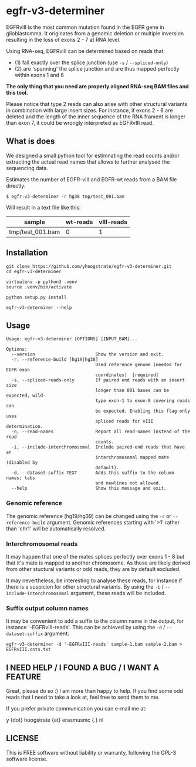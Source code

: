 # egfr-v3-determiner #

EGFRvIII is the most common mutation found in the EGFR gene in glioblastomma.
It originates from a genomic deletion or multiple inversion resulting in the
loss of exons 2 - 7 at RNA level.

Using RNA-seq, EGFRvIII can be determined based on reads that:

 - (1) fall exactly over the splice junction (use `-s` / `--spliced-only`)
 - (2) are 'spanning' the splice junction and are thus mapped perfectly within exons 1 and 8

**The only thing that you need are properly aligned RNA-seq BAM files and this tool.**

Please notice that type 2 reads can also arise with other structural variants
in combination with large insert sizes. For instance, if exons 2 - 6 are
deleted and the length of the inner sequence of the RNA frament is longer than
exon 7, it could be wrongly interpreted as EGFRvIII read.


## What is does ##

We designed a small python tool for estimnating the read counts and/or extracting
the actual read names that allows to further analysed the sequencing data.

Estimates the number of EGFR-vIII and EGFR-wt reads from a BAM file directly:

```
$ egfr-v3-determiner -r hg38 tmp/test_001.bam
```

Will result in a text file like this:

| sample | wt-reads | vIII-reads |
|--------|----------|------------|
| tmp/test_001.bam | 0 | 1 |

## Installation ##

```
git clone https://github.com/yhoogstrate/egfr-v3-determiner.git
cd egfr-v3-determiner

virtualenv -p python3 .venv
source .venv/bin/activate

python setup.py install

egfr-v3-determiner --help
```

## Usage ##

```
Usage: egfr-v3-determiner [OPTIONS] [INPUT_BAM]...

Options:
  --version                       Show the version and exit.
  -r, --reference-build [hg19|hg38]
                                  Used reference genome (needed for EGFR exon
                                  coordinates)  [required]
  -s, --spliced-reads-only        If paired end reads with an insert size
                                  longer than 801 bases can be expected, wild-
                                  type exon-1 to exon-8 covering reads can
                                  be expected. Enabling this flag only uses
                                  spliced reads for vIII determination.
  -n, --read-names                Report all read-names instead of the read
                                  counts.
  -i, --include-interchromosomal  Include paired-end reads that have an
                                  interchromosomal mapped mate (disabled by
                                  default).
  -d, --dataset-suffix TEXT       Adds this suffix to the column names; tabs
                                  and newlines not allowed.
  --help                          Show this message and exit.
```

### Genomic reference ###

The genomic reference (hg19/hg39) can be changed using the `-r` or
`--reference-build` argument. Genomic references starting with '>1' rather
than 'chr1' will be automatically resolved.

### Interchromosomal reads ###

It may happen that one of the mates splices perfectly over exons 1 - 8 but
that it's mate is mapped to another chromosome. As these are likely derived
from other stuctural variants or odd reads, they are by default excluded.

It may nevertheless, be interesting to analyse these reads, for instance if
there is a suspicion for other structural variants. By using the `-i` /
`--include-interchromosomal` argument, these reads will be included.

### Suffix output column names ###

It may be convenient to add a suffix to the column name in the output, for
instance '-EGFRvIII-reads'. This can be achieved by using the `-d` / 
`--dataset-suffix` argument:

```
egfr-v3-determiner -d '-EGFRvIII-reads' sample-1.bam sample-2.bam > EGFRvIII.cnts.txt
```

## I NEED HELP / I FOUND A BUG / I WANT A FEATURE ##

Great, please do so :) I am more than happy to help.
If you find some odd reads that I need to take a look at, feel free
to send them to me.

If you prefer private communication you can e-mail me at:

y {dot} hoogstrate {at} erasmusmc {.} nl


## LICENSE ##

This is FREE software without liability or warranty, following the GPL-3
software license.


